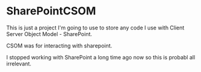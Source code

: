 # SharePointCSOM

This is just a project I'm going to use to store any code I use with Client Server Object Model - SharePoint.  

CSOM was for interacting with sharepoint.  

I stopped working with SharePoint a long time ago now so this is probabl all irrelevant.
